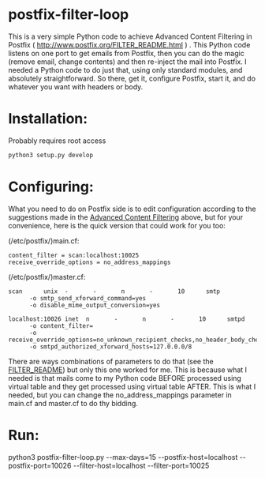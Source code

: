 postfix-filter-loop
===================

This is a very simple Python code to achieve Advanced Content Filtering in Postfix ( http://www.postfix.org/FILTER_README.html ) . This Python code listens on one port to get emails from Postfix, then you can do the magic (remove email, change contents) and then re-inject the mail into Postfix. I needed a Python code to do just that, using only standard modules, and absolutely straightforward. So there, get it, configure Postfix, start it, and do whatever you want with headers or body.

Installation:
============

Probably requires root access
```python
python3 setup.py develop
```

Configuring:
============

What you need to do on Postfix side is to edit configuration according to the suggestions made in the [Advanced Content Filtering](http://www.postfix.org/FILTER_README.html#advanced_filter) above, but for your convenience, here is the quick version that could work for you too:

(/etc/postfix/)main.cf:
```
content_filter = scan:localhost:10025
receive_override_options = no_address_mappings
```

(/etc/postfix/)master.cf:
```
scan      unix  -       -       n       -       10      smtp
      -o smtp_send_xforward_command=yes
      -o disable_mime_output_conversion=yes
      
localhost:10026 inet  n       -       n       -       10      smtpd
      -o content_filter=
      -o receive_override_options=no_unknown_recipient_checks,no_header_body_checks,no_milters
      -o smtpd_authorized_xforward_hosts=127.0.0.0/8
```
There are ways combinations of parameters to do that (see the [FILTER_README](http://www.postfix.org/FILTER_README.html)) but only this one worked for me. This is because what I needed is that mails come to my Python code BEFORE processed using virtual table and they get processed using virtual table AFTER. This is what I needed, but you can change the no_address_mappings parameter in main.cf and master.cf to do thy bidding.

Run:
======
python3 postfix-filter-loop.py --max-days=15 --postfix-host=localhost --postfix-port=10026 --filter-host=localhost --filter-port=10025 

